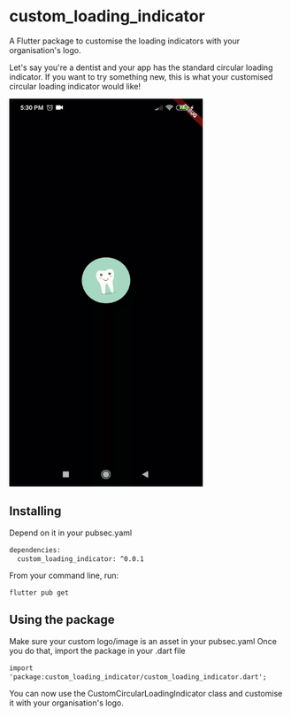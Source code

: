 # custom_loading_indicator

A Flutter package to customise the loading indicators with your organisation's logo.

Let's say you're a dentist and your app has the standard circular loading indicator. If you want to try
something new, this is what your customised circular loading indicator would like!

<img src="/customcircularloading.gif" width="350" height="700"/>

## Installing
Depend on it in your pubsec.yaml

```
dependencies:
  custom_loading_indicator: ^0.0.1
```

From your command line, run:
```
flutter pub get
```

## Using the package
Make sure your custom logo/image is an asset in your pubsec.yaml
Once you do that, import the package in your .dart file

```
import 'package:custom_loading_indicator/custom_loading_indicator.dart';
```

You can now use the CustomCircularLoadingIndicator class and customise it with your organisation's logo.